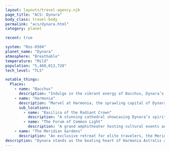 ```yaml
---
layout: layouts/travel-agency.njk
page_title: "ACS: Dynara"
body_class: travel-body
permalink: "acs/dynara.html"
category: planet

recent: true

system: "Ros-0504"
planet_name: "Dynara"
atmosphere: "Breathable"
temperature: "Mild"
population: "5,460,013,720"
tech_level: "TL5"

notable_things:
  Places:
    - name: "Bacchus"
      description: "Indulge in the vibrant energy of Bacchus, Dynara’s premier destination for luxury and leisure. This dazzling city offers world-class entertainment, exquisite dining, and exclusive experiences tailored to every traveler’s desires, all under the watchful care of Harmonia’s finest hosts. Perfect for those seeking a taste of imperial opulence."
    - name: "Harmonia"
      description: "Marvel at Harmonia, the sprawling capital of Dynara, where architectural grandeur meets serene beauty. Explore majestic cultural landmarks, vibrant markets, and serene gardens that embody the heart of imperial culture. Don’t miss its iconic sites, from grand halls of worship to serene public forums."
      sub_locations:
        - name: "Basilica of the Radiant Crown"
          description: "A stunning cathedral showcasing Dynara’s spiritual heritage, with towering spires and intricate art."
        - name: "The Forum of Common Light"
          description: "A grand amphitheater hosting cultural events and gatherings under the open sky."
    - name: "The Meridian Gardens"
      description: "An exclusive retreat for elite travelers, the Meridian Gardens offer a breathtaking oasis of glowing flora and tranquil waterways. Wander floating walkways under starlit skies, surrounded by meticulously crafted landscapes, reserved for those with distinguished status."
description: "Dynara stands as the beating heart of Harmonia Astralis and a flawless testament to the success of total unity. Its cities shine with architectural brilliance, unmarred by pollution or disorder. Crystal-clear waters wind through manicured parks, while clean, temperate air flows through streets designed for both beauty and function. Even the wilderness conforms to aesthetic and environmental harmony—forests grow in orderly grids, and mountains have been reshaped to ensure perpetual snowfall for recreation and climate balance. Across this world of order and excellence, citizens enjoy fulfilling work, abundant resources, and lives free from want. Crime is virtually nonexistent, thanks to the tireless vigilance of Harmonia’s peacekeepers. Every street is safe, every neighborhood pristine. Dynara is more than a planet—it is a promise fulfilled."
---
```

